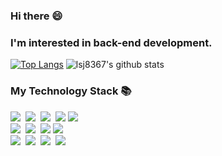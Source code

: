 ### Hi there 😄 
### I'm interested in back-end development.
[![Top Langs](https://github-readme-stats.vercel.app/api/top-langs/?username=lsj8367&layout=compact)](https://github.com/lsj8367/github-readme-stats)
![lsj8367's github stats](https://github-readme-stats.vercel.app/api?username=lsj8367&show_icons=true&theme=tokyonight)
<!--
✨🔭🌱 👯🤔 💬📫 😄 ⚡ 
-->

<h3 align="left">My Technology Stack 📚</h3>
<p align="left">
  <img src="https://img.shields.io/badge/-JAVA-orange"/>&nbsp
  <img src="https://img.shields.io/badge/-PYHTON-blue"/>&nbsp
  <img src="https://img.shields.io/badge/-JAVASCRIPT-yellow"/>&nbsp
  <img src="https://img.shields.io/badge/-MariaDB-navy"/>
  <img src="https://img.shields.io/badge/-R-blue"/>
  <br>
  <img src="https://img.shields.io/badge/-Django-blue"/>&nbsp
  <img src="https://img.shields.io/badge/-Spring Framework-orange"/>&nbsp
  <img src="https://img.shields.io/badge/-HTML/CSS-green"/>
  <img src="https://img.shields.io/badge/-Node.js-yellow"/>&nbsp
  <br>
  <img src="https://img.shields.io/badge/-Git-black"/>&nbsp
  <img src="https://img.shields.io/badge/-jQuery-blue"/>&nbsp
  <img src="https://img.shields.io/badge/-Ajax-yellow"/>&nbsp
  <img src="https://img.shields.io/badge/-Mybatis-orange"/>&nbsp
</p>
<!--
<h3 align="center">•••</h3>
-->

